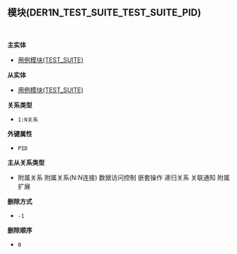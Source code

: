 ## 模块(DER1N_TEST_SUITE_TEST_SUITE_PID) <!-- {docsify-ignore-all} -->



<br>
<p class="panel-title"><b>主实体</b></p>

* [用例模块(TEST_SUITE)](module/TestMgmt/Test_suite)

<p class="panel-title"><b>从实体</b></p>

* [用例模块(TEST_SUITE)](module/TestMgmt/Test_suite)

<p class="panel-title"><b>关系类型</b></p>

* `1:N关系`

<p class="panel-title"><b>外键属性</b></p>

* `PID`

<p class="panel-title"><b>主从关系类型</b></p>

* <i class="fa fa-square"/></i> 附属关系 <i class="fa fa-square"/></i> 附属关系(N:N连接) <i class="fa fa-square"/></i> 数据访问控制 <i class="fa fa-square"/></i> 嵌套操作 <i class="fa fa-check-square"/></i> 递归关系 <i class="fa fa-check-square"/></i> 关联通知 <i class="fa fa-square"/></i> 附属扩展

<p class="panel-title"><b>删除方式</b></p>

* `-1`

<p class="panel-title"><b>删除顺序</b></p>

* `0`

